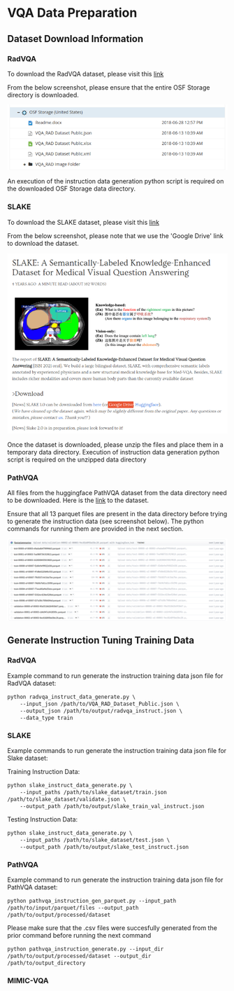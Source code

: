 # VQA Data Preparation

## Dataset Download Information

### RadVQA
To download the RadVQA dataset, please visit this [link](https://osf.io/89kps/)

From the below screenshot, please ensure that the entire OSF Storage directory is downloaded.

![image](../../docs/images/radvqa_osf.png)

An execution of the instruction data generation python script is required on the downloaded OSF Storage data directory.

### SLAKE
To download the SLAKE dataset, please visit this [link](https://www.med-vqa.com/slake/)

From the below screenshot, please note that we use the 'Google Drive' link to download the dataset.

![image](../../docs/images/slake_web.png)

Once the dataset is downloaded, please unzip the files and place them in a temporary data directory. Execution of instruction data generation python script is required on the unzipped data directory

### PathVQA
All files from the huggingface PathVQA dataset from the data directory need to be downloaded. Here is the [link](https://huggingface.co/datasets/flaviagiammarino/path-vqa) to the dataset.

Ensure that all 13 parquet files are present in the data directory before trying to generate the instruction data (see screenshot below). The python commands for running them are provided in the next section.

![image](../../docs/images/pathvqa_hf.png)

## Generate Instruction Tuning Training Data
### RadVQA
Example command to run generate the instruction training data json file for RadVQA dataset:

```
python radvqa_instruct_data_generate.py \
    --input_json /path/to/VQA_RAD_Dataset_Public.json \
    --output_json /path/to/output/radvqa_instruct.json \
    --data_type train
```

### SLAKE
Example commands to run generate the instruction training data json file for Slake dataset:

Training Instruction Data:
```
python slake_instruct_data_generate.py \
    --input_paths /path/to/slake_dataset/train.json /path/to/slake_dataset/validate.json \
    --output_path /path/to/output/slake_train_val_instruct.json
```
Testing Instruction Data:
```
python slake_instruct_data_generate.py \
    --input_paths /path/to/slake_dataset/test.json \
    --output_path /path/to/output/slake_test_instruct.json
```

### PathVQA
Example command to run generate the instruction training data json file for PathVQA dataset:

```
python pathvqa_instruction_gen_parquet.py --input_path /path/to/input/parquet/files --output_path /path/to/output/processed/dataset
```
Please make sure that the .csv files were succesfully generated from the prior command before running the next command
```
python pathvqa_instruction_generate.py --input_dir /path/to/output/processed/dataset --output_dir /path/to/output_directory
```

### MIMIC-VQA
